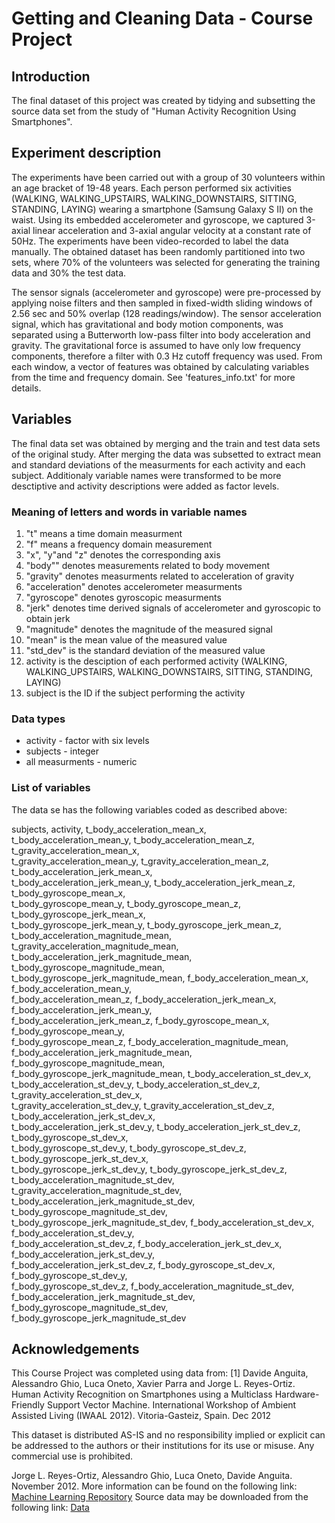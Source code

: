 # Getting and Cleaning Data - Course Project

## Introduction
The final dataset of this project was created by tidying and subsetting the source data set from the study of "Human Activity Recognition Using Smartphones". 

## Experiment description 
The experiments have been carried out with a group of 30 volunteers within an age bracket of 19-48 years. Each person performed six activities (WALKING, WALKING_UPSTAIRS, WALKING_DOWNSTAIRS, SITTING, STANDING, LAYING) wearing a smartphone (Samsung Galaxy S II) on the waist. Using its embedded accelerometer and gyroscope, we captured 3-axial linear acceleration and 3-axial angular velocity at a constant rate of 50Hz. The experiments have been video-recorded to label the data manually. The obtained dataset has been randomly partitioned into two sets, where 70% of the volunteers was selected for generating the training data and 30% the test data. 

The sensor signals (accelerometer and gyroscope) were pre-processed by applying noise filters and then sampled in fixed-width sliding windows of 2.56 sec and 50% overlap (128 readings/window). The sensor acceleration signal, which has gravitational and body motion components, was separated using a Butterworth low-pass filter into body acceleration and gravity. The gravitational force is assumed to have only low frequency components, therefore a filter with 0.3 Hz cutoff frequency was used. From each window, a vector of features was obtained by calculating variables from the time and frequency domain. See 'features_info.txt' for more details.

## Variables
The final data set was obtained by merging and the train and test data sets of the original study. After merging the data was subsetted to extract   mean and standard deviations of the measurments for each activity and each subject. Additionaly variable names were transformed to be more desctiptive and activity descriptions were added as factor levels.

### Meaning of letters and words in variable names
1. "t" means a time domain measurment
2. "f" means a frequency domain measurement
3.  "x", "y"and "z" denotes the corresponding axis 
4. "body"" denotes measurements related to body movement
5. "gravity" denotes measurments related to acceleration of gravity
6. "acceleration" denotes accelerometer measurments 
7. "gyroscope" denotes gyroscopic measurments
8. "jerk" denotes time derived signals of accelerometer and gyroscopic to obtain jerk
9. "magnitude" denotes the magnitude of the measured signal
10. "mean" is the mean value of the measured value
11. "std_dev" is the standard deviation of the measured value
12. activity is the desciption of each performed activity (WALKING, WALKING_UPSTAIRS, WALKING_DOWNSTAIRS, SITTING, STANDING, LAYING)
13. subject is the ID if the subject performing the activity

### Data types
* activity - factor with six levels
* subjects - integer
* all measurments - numeric


### List of variables
The data se has the following variables coded as described above:

subjects,                                   activity,                                   t_body_acceleration_mean_x,                
t_body_acceleration_mean_y,                 t_body_acceleration_mean_z,                 t_gravity_acceleration_mean_x,             
t_gravity_acceleration_mean_y,              t_gravity_acceleration_mean_z,              t_body_acceleration_jerk_mean_x,           
t_body_acceleration_jerk_mean_y,            t_body_acceleration_jerk_mean_z,            t_body_gyroscope_mean_x,                   
t_body_gyroscope_mean_y,                    t_body_gyroscope_mean_z,                    t_body_gyroscope_jerk_mean_x,              
t_body_gyroscope_jerk_mean_y,               t_body_gyroscope_jerk_mean_z,               t_body_acceleration_magnitude_mean,        
t_gravity_acceleration_magnitude_mean,      t_body_acceleration_jerk_magnitude_mean,    t_body_gyroscope_magnitude_mean,           
t_body_gyroscope_jerk_magnitude_mean,       f_body_acceleration_mean_x,                 f_body_acceleration_mean_y,                
f_body_acceleration_mean_z,                 f_body_acceleration_jerk_mean_x,            f_body_acceleration_jerk_mean_y,           
f_body_acceleration_jerk_mean_z,            f_body_gyroscope_mean_x,                    f_body_gyroscope_mean_y,                   
f_body_gyroscope_mean_z,                    f_body_acceleration_magnitude_mean,         f_body_acceleration_jerk_magnitude_mean,   
f_body_gyroscope_magnitude_mean,            f_body_gyroscope_jerk_magnitude_mean,       t_body_acceleration_st_dev_x,              
t_body_acceleration_st_dev_y,               t_body_acceleration_st_dev_z,               t_gravity_acceleration_st_dev_x,           
t_gravity_acceleration_st_dev_y,            t_gravity_acceleration_st_dev_z,            t_body_acceleration_jerk_st_dev_x,         
t_body_acceleration_jerk_st_dev_y,          t_body_acceleration_jerk_st_dev_z,          t_body_gyroscope_st_dev_x,                 
t_body_gyroscope_st_dev_y,                  t_body_gyroscope_st_dev_z,                  t_body_gyroscope_jerk_st_dev_x,            
t_body_gyroscope_jerk_st_dev_y,             t_body_gyroscope_jerk_st_dev_z,             t_body_acceleration_magnitude_st_dev,      
t_gravity_acceleration_magnitude_st_dev,    t_body_acceleration_jerk_magnitude_st_dev,  t_body_gyroscope_magnitude_st_dev,         
t_body_gyroscope_jerk_magnitude_st_dev,     f_body_acceleration_st_dev_x,               f_body_acceleration_st_dev_y,              
f_body_acceleration_st_dev_z,               f_body_acceleration_jerk_st_dev_x,          f_body_acceleration_jerk_st_dev_y,         
f_body_acceleration_jerk_st_dev_z,          f_body_gyroscope_st_dev_x,                  f_body_gyroscope_st_dev_y,                 
f_body_gyroscope_st_dev_z,                  f_body_acceleration_magnitude_st_dev,       f_body_acceleration_jerk_magnitude_st_dev, 
f_body_gyroscope_magnitude_st_dev,          f_body_gyroscope_jerk_magnitude_st_dev              






## Acknowledgements
This Course Project was completed using data from:
[1] Davide Anguita, Alessandro Ghio, Luca Oneto, Xavier Parra and Jorge L. Reyes-Ortiz. Human Activity Recognition on Smartphones using a Multiclass Hardware-Friendly Support Vector Machine. International Workshop of Ambient Assisted Living (IWAAL 2012). Vitoria-Gasteiz, Spain. Dec 2012

This dataset is distributed AS-IS and no responsibility implied or explicit can be addressed to the authors or their institutions for its use or misuse. Any commercial use is prohibited.

Jorge L. Reyes-Ortiz, Alessandro Ghio, Luca Oneto, Davide Anguita. November 2012.
More information can be found on the following link:
[Machine Learning Repository](http://archive.ics.uci.edu/ml/datasets/Human+Activity+Recognition+Using+Smartphones)
Source data may be downloaded from the following link:
[Data](https://d396qusza40orc.cloudfront.net/getdata%2Fprojectfiles%2FUCI%20HAR%20Dataset.zip)

